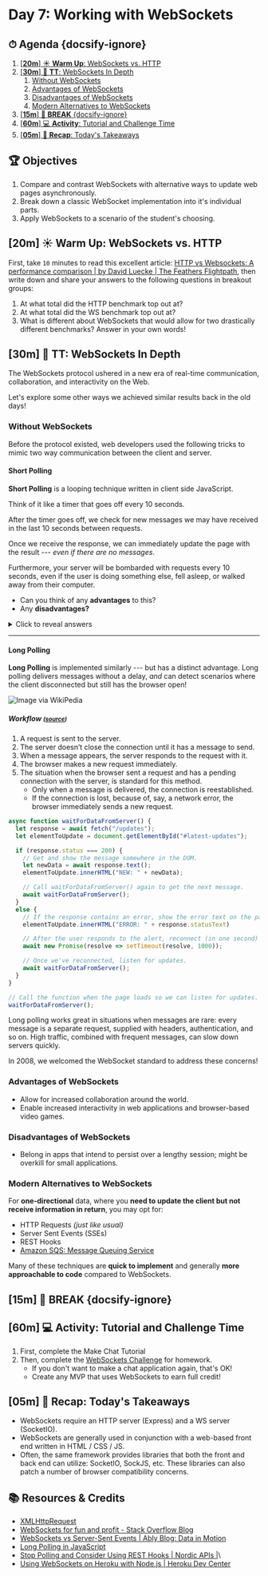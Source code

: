 <!-- Run this slideshow via the following command: reveal-md README.md -w -->
<!-- .slide: data-background="./../Slides/images/header.svg" data-background-repeat="none" data-background-size="40% 40%" data-background-position="center 10%" class="header" -->
# Day 7: Working with WebSockets

<!-- > -->

<!-- omit in toc -->
## ⏱ Agenda {docsify-ignore}

1. [[**20m**] ☀️ **Warm Up**: WebSockets vs. HTTP](#20m-%E2%98%80%EF%B8%8F-warm-up-websockets-vs-http)
1. [[**30m**] 💬 **TT**: WebSockets In Depth](#30m-%F0%9F%92%AC-tt-websockets-in-depth)
   1. [Without WebSockets](#without-websockets)
   1. [Advantages of WebSockets](#advantages-of-websockets)
   1. [Disadvantages of WebSockets](#disadvantages-of-websockets)
   1. [Modern Alternatives to WebSockets](#modern-alternatives-to-websockets)
1. [[**15m**] 🌴 **BREAK** {docsify-ignore}](#15m-%F0%9F%8C%B4-break-docsify-ignore)
1. [[**60m**] 💻 **Activity**: Tutorial and Challenge Time](#60m-%F0%9F%92%BB-activity-tutorial-and-challenge-time)
1. [[**05m**] 🔄 **Recap**: Today's Takeaways](#05m-%F0%9F%94%84-recap-todays-takeaways)

<!-- > -->

<!-- omit in toc -->
## 🏆 Objectives

1. Compare and contrast WebSockets with alternative ways to update web pages asynchronously.
1. Break down a classic WebSocket implementation into it's individual parts.
1. Apply WebSockets to a scenario of the student's choosing.

<!-- > -->

## [**20m**] ☀️ **Warm Up**: WebSockets vs. HTTP

First, take `10` minutes to read this excellent article: [HTTP vs Websockets: A performance comparison | by David Luecke | The Feathers Flightpath](https://blog.feathersjs.com/http-vs-websockets-a-performance-comparison-da2533f13a77), then write down and share your answers to the following questions in breakout groups:

1. At what total did the HTTP benchmark top out at?
1. At what total did the WS benchmark top out at?
1. What is different about WebSockets that would allow for two drastically different benchmarks? Answer in your own words!

<!-- > -->

## [**30m**] 💬 **TT**: WebSockets In Depth

The WebSockets protocol ushered in a new era of real-time communication, collaboration, and interactivity on the Web.

Let's explore some other ways we achieved similar results back in the old days!

<!-- > -->

### Without WebSockets

Before the protocol existed, web developers used the following tricks to mimic two way communication between the client and server.

<!-- > -->

#### Short Polling

**Short Polling** is a looping technique written in client side JavaScript.

Think of it like a timer that goes off every 10 seconds.

After the timer goes off, we check for new messages we may have received in the last 10 seconds between requests.

 Once we receive the response, we can immediately update the page with the result --- _even if there are no messages_.

Furthermore, your server will be bombarded with requests every 10 seconds, even if the user is doing something else, fell asleep, or walked away from their computer.

- Can you think of any **advantages** to this?
- Any **disadvantages?**


<details>
  <summary>Click to reveal answers</summary>

  1. Polling responses can’t really be in 100% real time and in sync
  1. Polling requiring 3 round-trips _(TCP SIN, SSL, and Data)_
  1. Timeouts _(Connection getting closed by the server if idle too long)

</details>

---

#### Long Polling



**Long Polling** is implemented similarly --- but has a distinct advantage. Long polling delivers messages without a delay, _and_ can detect scenarios where the client disconnected but still has the browser open!

![Image via WikiPedia](https://javascript.info/article/long-polling/long-polling.svg)


##### Workflow _<small>([source](https://javascript.info/long-polling#long-polling))</small>_

1. A request is sent to the server.
1. The server doesn’t close the connection until it has a message to send.
1. When a message appears, the server responds to the request with it.
1. The browser makes a new request immediately.
1. The situation when the browser sent a request and has a pending connection with the server, is standard for this method.
   - Only when a message is delivered, the connection is reestablished.
   - If the connection is lost, because of, say, a network error, the browser immediately sends a new request.

```js
async function waitForDataFromServer() {
  let response = await fetch("/updates");
  let elementToUpdate = document.getElementById("#latest-updates");

  if (response.status === 200) {
    // Get and show the message somewhere in the DOM.
    let newData = await response.text();
    elementToUpdate.innerHTML("NEW: " + newData);

    // Call waitForDataFromServer() again to get the next message.
    await waitForDataFromServer();
  }
  else {
    // If the response contains an error, show the error text on the page.
    elementToUpdate.innerHTML("ERROR: " + response.statusText)

    // After the user responds to the alert, reconnect (in one second)
    await new Promise(resolve => setTimeout(resolve, 1000));

    // Once we've reconnected, listen for updates.
    await waitForDataFromServer();
  }
}

// Call the function when the page loads so we can listen for updates.
waitForDataFromServer();
```

Long polling works great in situations when messages are rare: every message is a separate request, supplied with headers, authentication, and so on. High traffic, combined with frequent messages, can slow down servers quickly.

In 2008, we welcomed the WebSocket standard to address these concerns!

<!-- > -->

### Advantages of WebSockets

- Allow for increased collaboration around the world.
- Enable increased interactivity in web applications and browser-based video games.

<!-- > -->

### Disadvantages of WebSockets

- Belong in apps that intend to persist over a lengthy session; might be overkill for small applications.

<!-- > -->

### Modern Alternatives to WebSockets

For **one-directional** data, where you **need to update the client but not receive information in return**, you may opt for:

- HTTP Requests _(just like usual)_
- Server Sent Events (SSEs)
- REST Hooks
- [Amazon SQS: Message Queuing Service](https://aws.amazon.com/sqs/)

Many of these techniques are **quick to implement** and generally **more approachable to code** compared to WebSockets.

<!-- > -->

## [**15m**] 🌴 **BREAK** {docsify-ignore}

<!-- > -->

## [**60m**] 💻 **Activity**: Tutorial and Challenge Time

1. First, complete the Make Chat Tutorial
2. Then, complete the [WebSockets Challenge](Challenges/WebSockets.md) for homework.
   - If you don't want to make a chat application again, that's OK!
   - Create any MVP that uses WebSockets to earn full credit!

<!-- > -->

## [**05m**] 🔄 **Recap**: Today's Takeaways

- WebSockets require an HTTP server (Express) and a WS server (SocketIO).
- WebSockets are generally used in conjunction with a web-based front end written in HTML / CSS / JS.
- Often, the same framework provides libraries that both the front and back end can utilize: SocketIO, SockJS, etc. These libraries can also patch a number of browser compatibility concerns.

<!-- > -->

<!-- omit in toc -->
## 📚 Resources & Credits

- [XMLHttpRequest](https://hpbn.co/xmlhttprequest/#xhrreq)
- [WebSockets for fun and profit - Stack Overflow Blog](https://stackoverflow.blog/2019/12/18/websockets-for-fun-and-profit/)
- [WebSockets vs Server-Sent Events | Ably Blog: Data in Motion](https://ably.com/blog/websockets-vs-sse)
- [Long Polling in JavaScript](https://javascript.info/article/long-polling/longpoll/)
- [Stop Polling and Consider Using REST Hooks | Nordic APIs |](https://nordicapis.com/stop-polling-and-consider-using-rest-hooks/)\
- [Using WebSockets on Heroku with Node.js | Heroku Dev Center](https://devcenter.heroku.com/articles/node-websockets)
